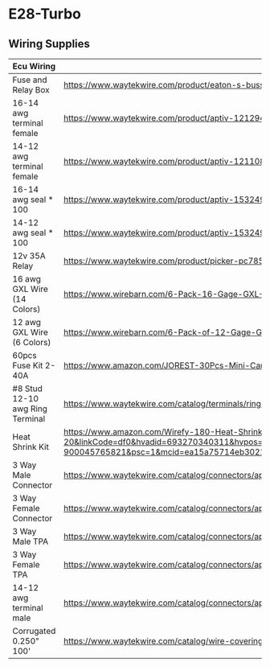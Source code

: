 # E28-Turbo


## Wiring Supplies
| Ecu Wiring                      |                                                                                                                                                                                                                                                                                                                               |        |     |     |
| ------------------------------- | ----------------------------------------------------------------------------------------------------------------------------------------------------------------------------------------------------------------------------------------------------------------------------------------------------------------------------- | ------ | --- | --- |
| Fuse and Relay Box              | https://www.waytekwire.com/product/eaton-s-bussmann-series-15305-4-0-4-rtmr-mini-fuse                                                                                                                                                                                                                                         | 32.09  |     |     |
| 16-14 awg terminal female       | https://www.waytekwire.com/product/aptiv-12129409-metri-pack-280-series-16-14-ga                                                                                                                                                                                                                                              | 7.07   |     |     |
| 14-12 awg terminal female       | https://www.waytekwire.com/product/aptiv-12110845-metri-pack-280-series-14-12-ga                                                                                                                                                                                                                                              | 6.96   |     |     |
| 16-14 awg seal * 100            | https://www.waytekwire.com/product/aptiv-15324980-metri-pack-280                                                                                                                                                                                                                                                              | 6.88   |     |     |
| 14-12 awg seal * 100            | https://www.waytekwire.com/product/aptiv-15324981-metri-pack-280-series-cable-seal                                                                                                                                                                                                                                            | 10.61  |     |     |
| 12v 35A Relay                   | https://www.waytekwire.com/product/picker-pc785-1c-12s-r-x-35a-280-micro-relay-74659?srsltid=AfmBOooN27f4Ldaq2lhs0xXSYbfA45JLAtFEFMKkR5VmTS2V2MxwJJ7a                                                                                                                                                                         | 16.473 |     |     |
| 16 awg GXL Wire (14 Colors)     | https://www.wirebarn.com/6-Pack-16-Gage-GXL-Wire---------------------SIX-6-Colors-25-Foot-Each-Color---------------Red-Black-Blue-Green-Yellow-Brown-_p_15.html                                                                                                                                                               | 69.94  |     |     |
| 12 awg GXL Wire (6 Colors)      | https://www.wirebarn.com/6-Pack-of-12-Gage-GXL-Wire---------------------SIX-6-Colors-25-Foot-Each-Color---------------Red-Black-Blue-Green-Yellow-Brown-_p_1.html                                                                                                                                                             | 62.69  |     |     |
| 60pcs Fuse Kit 2-40A            | https://www.amazon.com/JOREST-30Pcs-Mini-Car-Fuse/dp/B09B3X7R24?source=ps-sl-shoppingads-lpcontext&ref_=fplfs&smid=A3HKHUWLSF6TT5&th=1                                                                                                                                                                                        | 6.99   |     |     |
| #8 Stud 12-10 awg Ring Terminal | https://www.waytekwire.com/catalog/terminals/ring-terminals/molex-19069-0205-ring-terminal-12-10-ga                                                                                                                                                                                                                           | 12.65  |     |     |
| Heat Shrink Kit                 | https://www.amazon.com/Wirefy-180-Heat-Shrink-Tubing/dp/B084GDLSCK/ref=asc_df_B084GDLSCK/?tag=hyprod-20&linkCode=df0&hvadid=693270340311&hvpos=&hvnetw=g&hvrand=5305995165868138759&hvpone=&hvptwo=&hvqmt=&hvdev=c&hvdvcmdl=&hvlocint=&hvlocphy=9191265&hvtargid=pla-900045765821&psc=1&mcid=ea15a75714eb30219f83bc9167c8b993 | 14.99  |     |     |
| 3 Way Male Connector            | https://www.waytekwire.com/catalog/connectors/aptiv-metri-pack-280-series/aptiv-15300003-metri-pack-280-series-3-way                                                                                                                                                                                                          | 5.29   |     |     |
| 3 Way Female Connector          | https://www.waytekwire.com/catalog/connectors/aptiv-metri-pack-280-series/aptiv-12040977-metri-pack-3-way-female-connector                                                                                                                                                                                                    | 10.71  |     |     |
| 3 Way Male TPA                  | https://www.waytekwire.com/catalog/connectors/aptiv-metri-pack-280-series/aptiv-15300015-metri-pack-280-series-tpa                                                                                                                                                                                                            | 5.6    |     |     |
| 3 Way Female TPA                | https://www.waytekwire.com/catalog/connectors/aptiv-metri-pack-280-series/aptiv-12034145-metri-pack-280-series-tpa                                                                                                                                                                                                            | 8      |     |     |
| 14-12 awg terminal male         | https://www.waytekwire.com/catalog/connectors/aptiv-metri-pack-280-series/aptiv-12129497-metri-pack-280-series-14-12-ga                                                                                                                                                                                                       | 16.56  |     |     |
| Corrugated 0.250" 100'          | https://www.waytekwire.com/catalog/wire-coverings-and-protection/corrugated-loom/corrugated-loom-lcn-250-100-split-nylon                                                                                                                                                                                                      | 20.44  |     |     |